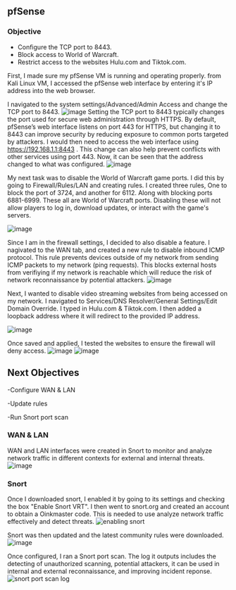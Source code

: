 ## pfSense 
### Objective
- Configure the TCP port to 8443.
- Block access to World of Warcraft.
- Restrict access to the websites Hulu.com and Tiktok.com.
 


First, I made sure my pfSense VM is running and operating properly. from Kali Linux VM, I accessed the pfSense web interface by entering it's IP address into the web browser.

I navigated to the system settings/Advanced/Admin Access and change the TCP port to 8443.
![image](https://github.com/user-attachments/assets/a019ff09-087d-46f3-a5de-0392fbec9d53)
Setting the TCP port to 8443 typically changes the port used for secure web administration through HTTPS. By default, pfSense’s web interface listens on port 443 for HTTPS, but changing it to 8443 can improve security by reducing exposure to common ports targeted by attackers. I would then need to access the web interface using  https://192.168.1.1:8443 . This change can also help prevent conflicts with other services using port 443. Now, it can be seen that the address changed to what was configured.
![image](https://github.com/user-attachments/assets/df2885f9-05f7-4221-a776-f01b805d79c3)

My next task was to disable the World of Warcraft game ports. I did this by going to Firewall/Rules/LAN and creating rules. I created three rules, One to block the port of 3724, and another for 6112. Along with blocking ports 6881-6999. These all are World of Warcraft ports. Disabling these will not allow players to log in, download updates, or interact with the game's servers. 

![image](https://github.com/user-attachments/assets/98e1aa86-e521-4001-b390-f479a6e6c4c6)

Since I am in the firewall settings, I decided to also disable a feature. I nagivated to the WAN tab, and created a new rule to disable inbound ICMP protocol. This rule prevents devices outside of my network from sending ICMP packets to my network (ping requests). This blocks external hosts from verifiying if my network is reachable which will reduce the risk of network reconnaissance by potential attackers. 
![image](https://github.com/user-attachments/assets/3d289b7c-75dc-47a1-beaa-7e6583489f88)


Next, I wanted to disable video streaming websites from being accessed on my network. I navigated to Services/DNS Resolver/General Settings/Edit Domain Override. I typed in Hulu.com & Tiktok.com. I then added a loopback address where it will redirect to the provided IP address. 

![image](https://github.com/user-attachments/assets/e3756b3c-462c-4646-99a2-a9b2f47d6512)

Once saved and applied, I tested the websites to ensure the firewall will deny access. 
![image](https://github.com/user-attachments/assets/6faf7ccb-8447-466b-99f3-8d1d99c498aa)
![image](https://github.com/user-attachments/assets/95303874-d0c0-41b5-9796-ef9ce113d2cd)

## Next Objectives

-Configure WAN & LAN 

-Update rules

-Run Snort port scan



### WAN & LAN
WAN and LAN interfaces were created in Snort to monitor and analyze network traffic in different contexts for external and internal threats.
![image](https://github.com/user-attachments/assets/8715bb3b-5976-4cda-9b3f-eb115ad544e9)

### Snort
Once I downloaded snort, I enabled it by going to its settings and checking the box "Enable Snort VRT". I then went to snort.org and created an account to obtain a Oinkmaster code. This is needed to use analyze network traffic effectively and detect threats.
![enabling snort ](https://github.com/user-attachments/assets/4f461bdf-c0ec-4ed3-bc1d-f9136c7fff53)

Snort was then updated and the latest community rules were downloaded.
![image](https://github.com/user-attachments/assets/fe6e38c2-2e43-4464-9d44-d536ad39ca41)


Once configured, I ran a Snort port scan. The log it outputs includes the detecting of unauthorized scanning, potential attackers, it can be used in internal and external reconnaissance, and improving incident reponse.
![snort port scan log](https://github.com/user-attachments/assets/ccf02c81-07f3-49e8-b8b3-751431cd471e)




